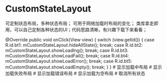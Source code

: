 # CustomStateLayout
可定制状态布局，多种状态布局； 可用于网络加载时布局的变化；
 类库拿走即用，可以自己定制各种状态的UI；代码思路清晰，有兴趣下载下来看看；

   @Override
    public void onClick(View view) {
        switch (view.getId()) {
            case R.id.bt1:
                mCustomStateLayout.hideAllState();
                break;
            case R.id.bt2:
                mCustomStateLayout.showLoadIng();
                break;
            case R.id.bt3:
                mCustomStateLayout.showLoadFail();
                break;
            case R.id.bt4:
                mCustomStateLayout.showLoadError();
                break;
            case R.id.bt5:
                mCustomStateLayout.showLoadEmpty();
                break;
        }
    }
    # 显示加载中布局
    # 显示加载失败布局
    # 显示加载错误布局
    # 显示加载为空布局
    # 取消所有状态
    
